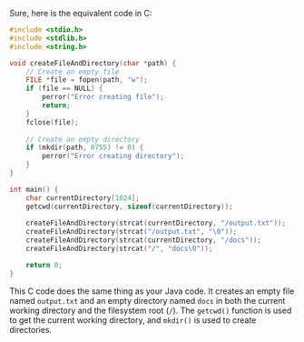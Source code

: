 Sure, here is the equivalent code in C:

```c
#include <stdio.h>
#include <stdlib.h>
#include <string.h>

void createFileAndDirectory(char *path) {
    // Create an empty file
    FILE *file = fopen(path, "w");
    if (file == NULL) {
        perror("Error creating file");
        return;
    }
    fclose(file);
    
    // Create an empty directory
    if (mkdir(path, 0755) != 0) {
        perror("Error creating directory");
    }
}

int main() {
    char currentDirectory[1024];
    getcwd(currentDirectory, sizeof(currentDirectory));
    
    createFileAndDirectory(strcat(currentDirectory, "/output.txt"));
    createFileAndDirectory(strcat("/output.txt", "\0"));
    createFileAndDirectory(strcat(currentDirectory, "/docs"));
    createFileAndDirectory(strcat("/", "docs\0"));

    return 0;
}
```

This C code does the same thing as your Java code. It creates an empty file named `output.txt` and an empty directory named `docs` in both the current working directory and the filesystem root (`/`). The `getcwd()` function is used to get the current working directory, and `mkdir()` is used to create directories.
